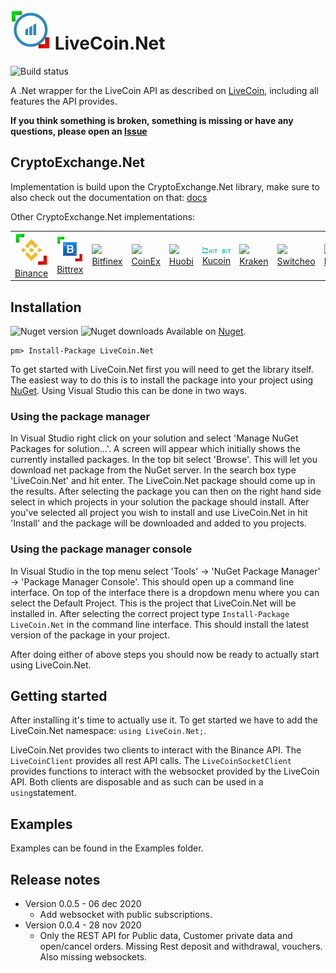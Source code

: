 # ![Icon](https://github.com/EricGarnier/LiveCoin.Net/blob/master/LiveCoin.Net/Icon/icon.png?raw=true) LiveCoin.Net 

![Build status](https://travis-ci.org/EricGarnier/LiveCoin.Net.svg?branch=master)

A .Net wrapper for the LiveCoin API as described on [LiveCoin](https://www.livecoin.net/api), including all features the API provides.

**If you think something is broken, something is missing or have any questions, please open an [Issue](https://github.com/EricGarnier/LiveCoin.Net/issues)**

## CryptoExchange.Net
Implementation is build upon the CryptoExchange.Net library, make sure to also check out the documentation on that: [docs](https://github.com/JKorf/CryptoExchange.Net)

Other CryptoExchange.Net implementations:
<table>
<tr>
<td><a href="https://github.com/JKorf/Binance.Net"><img src="https://github.com/JKorf/Binance.Net/blob/master/Binance.Net/Icon/icon.png?raw=true"></a>
<br />
<a href="https://github.com/JKorf/Binance.Net">Binance</a>
</td>
<td><a href="https://github.com/JKorf/Bittrex.Net"><img src="https://github.com/JKorf/Bittrex.Net/blob/master/Bittrex.Net/Icon/icon.png?raw=true"></a>
<br />
<a href="https://github.com/JKorf/Bittrex.Net">Bittrex</a>
</td>
<td><a href="https://github.com/JKorf/Bitfinex.Net"><img src="https://github.com/JKorf/Bitfinex.Net/blob/master/Bitfinex.Net/Icon/icon.png?raw=true"></a>
<br />
<a href="https://github.com/JKorf/Bitfinex.Net">Bitfinex</a>
</td>
<td><a href="https://github.com/JKorf/CoinEx.Net"><img src="https://github.com/JKorf/CoinEx.Net/blob/master/CoinEx.Net/Icon/icon.png?raw=true"></a>
<br />
<a href="https://github.com/JKorf/CoinEx.Net">CoinEx</a>
</td>
<td><a href="https://github.com/JKorf/Huobi.Net"><img src="https://github.com/JKorf/Huobi.Net/blob/master/Huobi.Net/Icon/icon.png?raw=true"></a>
<br />
<a href="https://github.com/JKorf/Huobi.Net">Huobi</a>
</td>
<td><a href="https://github.com/JKorf/Kucoin.Net"><img src="https://github.com/JKorf/Kucoin.Net/blob/master/Kucoin.Net/Icon/icon.png?raw=true"></a>
<br />
<a href="https://github.com/JKorf/Kucoin.Net">Kucoin</a>
</td>
<td><a href="https://github.com/JKorf/Kraken.Net"><img src="https://github.com/JKorf/Kraken.Net/blob/master/Kraken.Net/Icon/icon.png?raw=true"></a>
<br />
<a href="https://github.com/JKorf/Kraken.Net">Kraken</a>
</td>
<td><a href="https://github.com/Zaliro/Switcheo.Net"><img src="https://github.com/Zaliro/Switcheo.Net/blob/master/Resources/switcheo-coin.png?raw=true"></a>
<br />
<a href="https://github.com/Zaliro/Switcheo.Net">Switcheo</a>
</td>
<td><a href="https://github.com/ridicoulous/LiquidQuoine.Net"><img src="https://github.com/ridicoulous/LiquidQuoine.Net/blob/master/Resources/icon.png?raw=true"></a>
<br />
<a href="https://github.com/ridicoulous/LiquidQuoine.Net">Liquid</a>
</td>
<td><a href="https://github.com/burakoner/OKEx.Net"><img src="https://raw.githubusercontent.com/burakoner/OKEx.Net/master/Okex.Net/Icon/icon.png"></a>
<br />
<a href="https://github.com/burakoner/OKEx.Net">OKEx</a>
</td>
	<td><a href="https://github.com/ridicoulous/Bitmex.Net"><img src="https://github.com/ridicoulous/Bitmex.Net/blob/master/Bitmex.Net/Icon/icon.png"></a>
<br />
<a href="https://github.com/ridicoulous/Bitmex.Net">Bitmex</a>
</td>
</tr>
</table>


## Installation
![Nuget version](https://img.shields.io/nuget/v/livecoin.net.svg)  ![Nuget downloads](https://img.shields.io/nuget/dt/LiveCoin.Net.svg)
Available on [Nuget](https://www.nuget.org/packages/LiveCoin.Net/).
```
pm> Install-Package LiveCoin.Net
```
To get started with LiveCoin.Net first you will need to get the library itself. The easiest way to do this is to install the package into your project using  [NuGet](https://www.nuget.org/packages/LiveCoin.Net/). Using Visual Studio this can be done in two ways.

### Using the package manager
In Visual Studio right click on your solution and select 'Manage NuGet Packages for solution...'. A screen will appear which initially shows the currently installed packages. In the top bit select 'Browse'. This will let you download net package from the NuGet server. In the search box type 'LiveCoin.Net' and hit enter. The LiveCoin.Net package should come up in the results. After selecting the package you can then on the right hand side select in which projects in your solution the package should install. After you've selected all project you wish to install and use LiveCoin.Net in hit 'Install' and the package will be downloaded and added to you projects.

### Using the package manager console
In Visual Studio in the top menu select 'Tools' -> 'NuGet Package Manager' -> 'Package Manager Console'. This should open up a command line interface. On top of the interface there is a dropdown menu where you can select the Default Project. This is the project that LiveCoin.Net will be installed in. After selecting the correct project type  `Install-Package LiveCoin.Net`  in the command line interface. This should install the latest version of the package in your project.

After doing either of above steps you should now be ready to actually start using LiveCoin.Net.
## Getting started
After installing it's time to actually use it. To get started we have to add the LiveCoin.Net namespace:  `using LiveCoin.Net;`.

LiveCoin.Net provides two clients to interact with the Binance API. The  `LiveCoinClient`  provides all rest API calls. The  `LiveCoinSocketClient`  provides functions to interact with the websocket provided by the LiveCoin API. Both clients are disposable and as such can be used in a  `using`statement.

## Examples
Examples can be found in the Examples folder.


## Release notes
* Version 0.0.5 - 06 dec 2020
    * Add websocket with public subscriptions.
* Version 0.0.4 - 28 nov 2020
    * Only the REST API for Public data, Customer private data and open/cancel orders. Missing Rest deposit and withdrawal, vouchers. Also missing websockets.
